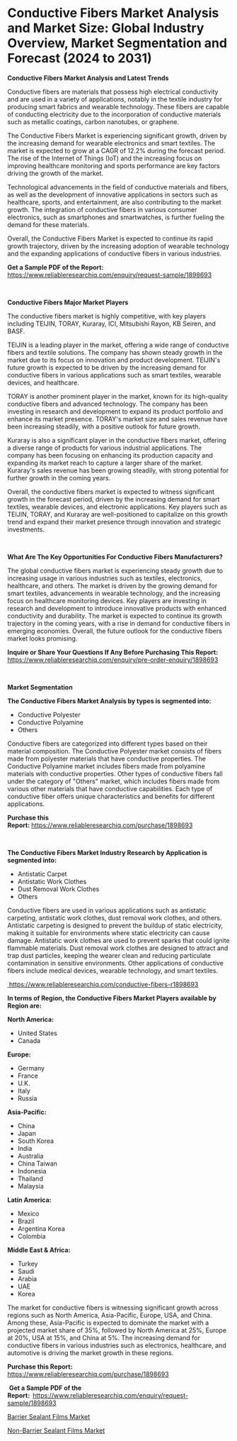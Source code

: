<p><h1>Conductive Fibers Market Analysis and Market Size: Global Industry Overview, Market Segmentation and Forecast (2024 to 2031)</h1></p><p><strong>Conductive Fibers Market Analysis and Latest Trends</strong></p>
<p><p>Conductive fibers are materials that possess high electrical conductivity and are used in a variety of applications, notably in the textile industry for producing smart fabrics and wearable technology. These fibers are capable of conducting electricity due to the incorporation of conductive materials such as metallic coatings, carbon nanotubes, or graphene.</p><p>The Conductive Fibers Market is experiencing significant growth, driven by the increasing demand for wearable electronics and smart textiles. The market is expected to grow at a CAGR of 12.2% during the forecast period. The rise of the Internet of Things (IoT) and the increasing focus on improving healthcare monitoring and sports performance are key factors driving the growth of the market.</p><p>Technological advancements in the field of conductive materials and fibers, as well as the development of innovative applications in sectors such as healthcare, sports, and entertainment, are also contributing to the market growth. The integration of conductive fibers in various consumer electronics, such as smartphones and smartwatches, is further fueling the demand for these materials.</p><p>Overall, the Conductive Fibers Market is expected to continue its rapid growth trajectory, driven by the increasing adoption of wearable technology and the expanding applications of conductive fibers in various industries.</p></p>
<p><strong>Get a Sample PDF of the Report:&nbsp;</strong> <a href="https://www.reliableresearchiq.com/enquiry/request-sample/1898693">https://www.reliableresearchiq.com/enquiry/request-sample/1898693</a></p>
<p>&nbsp;</p>
<p><strong>Conductive Fibers Major Market Players</strong></p>
<p><p>The conductive fibers market is highly competitive, with key players including TEIJIN, TORAY, Kuraray, ICI, Mitsubishi Rayon, KB Seiren, and BASF. </p><p>TEIJIN is a leading player in the market, offering a wide range of conductive fibers and textile solutions. The company has shown steady growth in the market due to its focus on innovation and product development. TEIJIN's future growth is expected to be driven by the increasing demand for conductive fibers in various applications such as smart textiles, wearable devices, and healthcare.</p><p>TORAY is another prominent player in the market, known for its high-quality conductive fibers and advanced technology. The company has been investing in research and development to expand its product portfolio and enhance its market presence. TORAY's market size and sales revenue have been increasing steadily, with a positive outlook for future growth.</p><p>Kuraray is also a significant player in the conductive fibers market, offering a diverse range of products for various industrial applications. The company has been focusing on enhancing its production capacity and expanding its market reach to capture a larger share of the market. Kuraray's sales revenue has been growing steadily, with strong potential for further growth in the coming years.</p><p>Overall, the conductive fibers market is expected to witness significant growth in the forecast period, driven by the increasing demand for smart textiles, wearable devices, and electronic applications. Key players such as TEIJIN, TORAY, and Kuraray are well-positioned to capitalize on this growth trend and expand their market presence through innovation and strategic investments.</p></p>
<p>&nbsp;</p>
<p><strong>What Are The Key Opportunities For Conductive Fibers Manufacturers?</strong></p>
<p><p>The global conductive fibers market is experiencing steady growth due to increasing usage in various industries such as textiles, electronics, healthcare, and others. The market is driven by the growing demand for smart textiles, advancements in wearable technology, and the increasing focus on healthcare monitoring devices. Key players are investing in research and development to introduce innovative products with enhanced conductivity and durability. The market is expected to continue its growth trajectory in the coming years, with a rise in demand for conductive fibers in emerging economies. Overall, the future outlook for the conductive fibers market looks promising.</p></p>
<p><strong>Inquire or Share Your Questions If Any Before Purchasing This Report:</strong> <a href="https://www.reliableresearchiq.com/enquiry/pre-order-enquiry/1898693">https://www.reliableresearchiq.com/enquiry/pre-order-enquiry/1898693</a></p>
<p>&nbsp;</p>
<p><strong>Market Segmentation</strong></p>
<p><strong>The Conductive Fibers Market Analysis by types is segmented into:</strong></p>
<p><ul><li>Conductive Polyester</li><li>Conductive Polyamine</li><li>Others</li></ul></p>
<p><p>Conductive fibers are categorized into different types based on their material composition. The Conductive Polyester market consists of fibers made from polyester materials that have conductive properties. The Conductive Polyamine market includes fibers made from polyamine materials with conductive properties. Other types of conductive fibers fall under the category of "Others" market, which includes fibers made from various other materials that have conductive capabilities. Each type of conductive fiber offers unique characteristics and benefits for different applications.</p></p>
<p><strong>Purchase this Report:&nbsp;</strong><a href="https://www.reliableresearchiq.com/purchase/1898693">https://www.reliableresearchiq.com/purchase/1898693</a></p>
<p>&nbsp;</p>
<p><strong>The Conductive Fibers Market Industry Research by Application is segmented into:</strong></p>
<p><ul><li>Antistatic Carpet</li><li>Antistatic Work Clothes</li><li>Dust Removal Work Clothes</li><li>Others</li></ul></p>
<p><p>Conductive fibers are used in various applications such as antistatic carpeting, antistatic work clothes, dust removal work clothes, and others. Antistatic carpeting is designed to prevent the buildup of static electricity, making it suitable for environments where static electricity can cause damage. Antistatic work clothes are used to prevent sparks that could ignite flammable materials. Dust removal work clothes are designed to attract and trap dust particles, keeping the wearer clean and reducing particulate contamination in sensitive environments. Other applications of conductive fibers include medical devices, wearable technology, and smart textiles.</p></p>
<p><a href="https://www.reliableresearchiq.com/conductive-fibers-r1898693">&nbsp;https://www.reliableresearchiq.com/conductive-fibers-r1898693</a></p>
<p><strong>In terms of Region, the Conductive Fibers Market Players available by Region are:</strong></p>
<p>
    <p> <strong> North America: </strong>
        <ul>
            <li>United States</li>
            <li>Canada</li>
        </ul>
        </p> 
    <p> <strong> Europe: </strong>
        <ul>
            <li>Germany</li>
            <li>France</li>
            <li>U.K.</li>
            <li>Italy</li>
            <li>Russia</li>
        </ul>
        </p> 
    <p> <strong> Asia-Pacific: </strong>
        <ul>
            <li>China</li>
            <li>Japan</li>
            <li>South Korea</li>
            <li>India</li>
            <li>Australia</li>
            <li>China Taiwan</li>
            <li>Indonesia</li>
            <li>Thailand</li>
            <li>Malaysia</li>
        </ul>
        </p> 
    <p> <strong> Latin America: </strong>
        <ul>
            <li>Mexico</li>
            <li>Brazil</li>
            <li>Argentina Korea</li>
            <li>Colombia</li>
        </ul>
        </p> 
    <p> <strong> Middle East & Africa: </strong>
        <ul>
            <li>Turkey</li>
            <li>Saudi</li>
            <li>Arabia</li>
            <li>UAE</li>
            <li>Korea</li>
        </ul>
    </p>
    </p>
<p><p>The market for conductive fibers is witnessing significant growth across regions such as North America, Asia-Pacific, Europe, USA, and China. Among these, Asia-Pacific is expected to dominate the market with a projected market share of 35%, followed by North America at 25%, Europe at 20%, USA at 15%, and China at 5%. The increasing demand for conductive fibers in various industries such as electronics, healthcare, and automotive is driving the market growth in these regions.</p></p>
<p><strong>Purchase this Report: </strong><a href="https://www.reliableresearchiq.com/purchase/1898693">https://www.reliableresearchiq.com/purchase/1898693</a></p>
<p>&nbsp;<strong>Get a Sample PDF of the Report:&nbsp;&nbsp;</strong><a href="https://www.reliableresearchiq.com/enquiry/request-sample/1898693">https://www.reliableresearchiq.com/enquiry/request-sample/1898693</a></p>
<p><strong></strong></p>
<p><p><a href="https://github.com/ValentineMike02/Market-Research-Report-List-1/blob/main/barrier-sealant-films-market.md">Barrier Sealant Films Market</a></p><p><a href="https://github.com/staberhelen84/Market-Research-Report-List-1/blob/main/non-barrier-sealant-films-market.md">Non-Barrier Sealant Films Market</a></p></p>